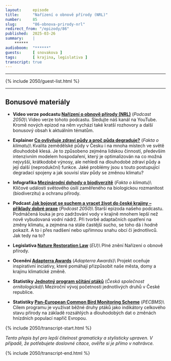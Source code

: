 ```yaml
---
layout:     episode
title:      "Nařízení o obnově přírody (NRL)"
number:     85
slug:       "86-obnova-prirody-nrl"
redirect_from: "/epizody/86"
published:  2025-03-26
summary:    |
    ******
audioboom:  "******"
guests:     [ snovakova ]
tags:       [ krajina, legislativa ]
transcript: true
---
```

****

{% include 2050/guest-list.html %}

---

## Bonusové materiály

<div class="bonus-material" markdown="1">

* **Video verze podcastu [Nařízení o obnově přírody (NRL)](https://youtu.be/oP1bdhWtCDY)** (_Podcast 2050_)\\
  Video verze tohoto podcastu. Sledujte náš kanál na YouTube. Kromě nových epizod na něm vychází také kratší rozhovory a další bonusový obsah k aktuálním tématům.

* **Explainer [Co ovlivňuje zdraví půdy a proč půda degraduje?](https://faktaoklimatu.cz/explainery/zdravi-pudy-degradace?q=degra)** (_Fakta o klimatu_)\\
  Kvalita zemědělské půdy v Česku i na mnoha místech ve světě dlouhodobě klesá. Je to způsobeno zejména lidskou činností, především intenzivním modelem hospodaření, který je optimalizován na co možná nejvyšší, krátkodobé výnosy, ale nehledí na dlouhodobé zdraví půdy a její další (neprodukční) funkce. Jaké problémy jsou s touto postupující degradací spojeny a jak souvisí stav půdy se změnou klimatu?
  
* **Infografika [Mezinárodní dohody o biodiverzitě](https://faktaoklimatu.cz/infografiky/svetove-dohody-biodiverzita)** (_Fakta o klimatu_)\\
  Klíčové události světového úsilí zaměřeného na biologickou rozmanitost (biodiverzitu) a ochranu přírody.

* **Podcast [Jak bojovat se suchem a vracet život do české krajiny – příklady dobré praxe](https://2050podcast.cz/epizody/22-jmk-adaptace)** (_Podcast 2050_)\\
  Starší epizoda našeho podcastu. Podmáčená louka je pro zadržování vody v krajině mnohem lepší než nově vybudovaná vodní nádrž. Při tvorbě adaptačních opatření na změny klimatu, a zejména na stále častější sucho, se toho dá i hodně pokazit. A to i přes nadšení nebo upřímnou snahu obcí či jednotlivců. Jak tedy na to?

* **Legislativa [Nature Restoration Law](https://eur-lex.europa.eu/legal-content/EN/TXT/?uri=CELEX%3A32024R1991&qid=1722240349976)** (_EU_)\\
  Plné znění Nařízení o obnově přírody.

* **Ocenění [Adapterra Awards](https://www.adapterraawards.cz/)** (_Adapterra Awards_)\\
  Projekt oceňuje inspirativní inciativy, které pomáhají přizpůsobit naše města, domy a krajinu klimatické změně. 

* **Statistiky [Jednotný program sčítání ptáků](https://birds.cz/jpsp/vysledky.php?taxon=)** (_Česká společnost ornitologická_)\\
  Meziroční vývoj početnosti jednotlivých druhů v České republice. 

* **Statistiky [Pan-European Common Bird Monitoring Scheme](https://pecbms.info/)** (_PECBMS_)\\
  Cílem programu je využívat běžné druhy ptáků jako indikátory celkového stavu přírody na základě rozsáhlých a dlouhodobých dat o změnách hnízdních populací napříč Evropou.

</div>

{% include 2050/transcript-start.html %}

_Tento přepis byl pro lepší čitelnost gramaticky a stylisticky upraven. V případě, že potřebujete doslovné citace, ověřte si je přímo v nahrávce._


{% include 2050/transcript-end.html %}
